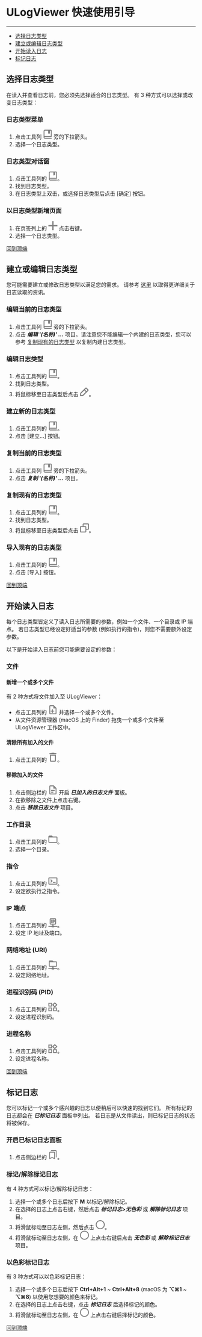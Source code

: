 ﻿# ULogViewer 快速使用引导
 ---
+ [选择日志类型](#选择日志类型)
+ [建立或编辑日志类型](#建立或编辑日志类型)
+ [开始读入日志](#开始读入日志)
+ [标记日志](#标记日志)

## 选择日志类型
在读入并查看日志前，您必须先选择适合的日志类型。
有 3 种方式可以选择或改变日志类型：

### 日志类型菜单
1. 点击工具列 ![](LogProfile_Outline_24px.png) 旁的下拉箭头。
2. 选择一个日志类型。

### 日志类型对话窗
1. 点击工具列的 ![](LogProfile_Outline_24px.png)。
2. 找到日志类型。
3. 在日志类型上双击，或选择日志类型后点击 [确定] 按钮。

### 以日志类型新增页面
1. 在页签列上的 ![](Add_24px.png) 点击右键。
2. 选择一个日志类型。

[回到顶端](#-ulogviewer-快速使用引导)


## 建立或编辑日志类型
您可能需要建立或修改日志类型以满足您的需求。
请参考 [这里](https://carinastudio.azurewebsites.net/ULogViewer/HowToReadAndParseLogs) 以取得更详细关于日志读取的资讯。

### 编辑当前的日志类型
1. 点击工具列 ![](LogProfile_Outline_24px.png) 旁的下拉箭头。
2. 点击 ***编辑 '(名称)' …*** 项目。请注意您不能编辑一个内建的日志类型，您可以参考 [复制现有的日志类型](#复制现有的日志类型) 以复制内建日志类型。

### 编辑日志类型
1. 点击工具列的 ![](LogProfile_Outline_24px.png)。
2. 找到日志类型。
3. 将鼠标移至日志类型后点击 ![](Edit_Outline_24px.png)。

### 建立新的日志类型
1. 点击工具列的 ![](LogProfile_Outline_24px.png)。
2. 点击 [建立…] 按钮。

### 复制当前的日志类型
1. 点击工具列 ![](LogProfile_Outline_24px.png) 旁的下拉箭头。
2. 点击 ***复制 '(名称)' …*** 项目。

### 复制现有的日志类型
1. 点击工具列的 ![](LogProfile_Outline_24px.png)。
2. 找到日志类型。
3. 将鼠标移至日志类型后点击 ![](Copy_Outline_24px.png)。

### 导入现有的日志类型
1. 点击工具列的 ![](LogProfile_Outline_24px.png)。
2. 点击 [导入] 按钮。

[回到顶端](#-ulogviewer-快速使用引导)


## 开始读入日志
每个日志类型皆定义了读入日志所需要的参数，例如一个文件、一个目录或 IP 端点。
若日志类型已经设定好适当的参数 (例如执行的指令)，则您不需要额外设定参数。

以下是开始读入日志前您可能需要设定的参数：

### 文件
#### 新增一个或多个文件
有 2 种方式将文件加入至 ULogViewer：
+ 点击工具列的 ![](AddFile_Outline_24px.png) 并选择一个或多个文件。
+ 从文件资源管理器 (macOS 上的 Finder) 拖曳一个或多个文件至 ULogViewer 工作区中。

#### 清除所有加入的文件
1. 点击工具列的 ![](Delete_Outline_24px.png)。

#### 移除加入的文件
1. 点击侧边栏的 ![](File_Text_Outline_24px.png) 开启 ***已加入的日志文件*** 面板。
2. 在欲移除之文件上点击右键。
3. 点击 ***移除日志文件*** 项目。

### 工作目录
1. 点击工具列的 ![](Folder_Outline_24px.png)。
2. 选择一个目录。

### 指令
1. 点击工具列的 ![](Terminal_Outline_24px.png)。
2. 设定欲执行之指令。

### IP 端点
1. 点击工具列的 ![](IPAddress_Outline_24px.png)。
2. 设定 IP 地址及端口。

### 网络地址 (URI)
1. 点击工具列的 ![](Uri_Outline_24px.png)。
2. 设定网络地址。

### 进程识别码 (PID)
1. 点击工具列的 ![](Process_Outline_24px.png)。
2. 设定进程识别码。

### 进程名称
1. 点击工具列的 ![](Process_Outline_24px.png)。
2. 设定进程名称。

[回到顶端](#-ulogviewer-快速使用引导)


## 标记日志
您可以标记一个或多个感兴趣的日志以便稍后可以快速的找到它们。
所有标记的日志都会在 ***已标记日志*** 面板中列出。
若日志是从文件读出，则已标记日志的状态将被保存。

### 开启已标记日志面板
1. 点击侧边栏的 ![](Marks_Outline_24px.png)。

### 标记/解除标记日志
有 4 种方式可以标记/解除标记日志：
1. 选择一个或多个日志后按下 **M** 以标记/解除标记。
2. 在选择的日志上点击右键，然后点击 ***标记日志>无色彩*** 或 ***解除标记日志*** 项目。
3. 将滑鼠标动至日志左侧，然后点击 ![](Circle_Outline_24px.png)。
4. 将滑鼠标动至日志左侧，在 ![](Circle_Outline_24px.png) 上点击右键后点击 ***无色彩*** 或 ***解除标记日志*** 项目。

### 以色彩标记日志
有 3 种方式可以以色彩标记日志：
1. 选择一个或多个日志后按下 **Ctrl+Alt+1** ~ **Ctrl+Alt+8** (macOS 为 **⌥⌘1** ~ **⌥⌘8**) 以使用您想要的颜色来标记。
2. 在选择的日志上点击右键，点击 ***标记日志*** 后选择标记的颜色。
3. 将滑鼠标动至日志左侧，在 ![](Circle_Outline_24px.png) 上点击右键后择标记的颜色。

[回到顶端](#-ulogviewer-快速使用引导)